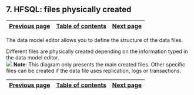 
## 7. HFSQL: files physically created
			

| [Previous page](../Concepts_WB/1410087428.md) | [Table of contents](../Concepts_WB/1410087102.md) | [Next page](../Concepts_WB/1410087431.md) |
| --- | --- | --- |



<a name="NOTE1"></a>
<a name="NOTE1_1"></a>
The data model editor allows you to define the structure of the data files.

Different files are physically created depending on the information typed in the data model editor.<br>![](https://doc.pcsoft.fr/en-US/images/image.awp?langid=3&name=creation_fichier_HFSQL.gif)
 **Note**: This diagram only presents the main created files. Other specific files can be created if the data file uses replication, logs or transactions.

| [Previous page](../Concepts_WB/1410087428.md) | [Table of contents](../Concepts_WB/1410087102.md) | [Next page](../Concepts_WB/1410087431.md) |
| --- | --- | --- |




